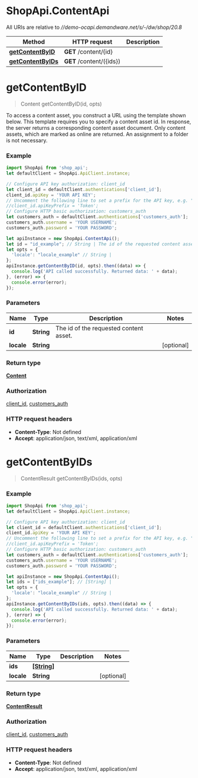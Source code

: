 # ShopApi.ContentApi

All URIs are relative to *//demo-ocapi.demandware.net/s/-/dw/shop/20.8*

Method | HTTP request | Description
------------- | ------------- | -------------
[**getContentByID**](ContentApi.md#getContentByID) | **GET** /content/{id} | 
[**getContentByIDs**](ContentApi.md#getContentByIDs) | **GET** /content/({ids}) | 

<a name="getContentByID"></a>
# **getContentByID**
> Content getContentByID(id, opts)



To access a content asset, you construct a URL using the template shown below. This template requires you to  specify a content asset id. In response, the server returns a corresponding content asset document. Only content  assets, which are marked as online are returned. An assignment to a folder is not necessary.

### Example
```javascript
import ShopApi from 'shop_api';
let defaultClient = ShopApi.ApiClient.instance;

// Configure API key authorization: client_id
let client_id = defaultClient.authentications['client_id'];
client_id.apiKey = 'YOUR API KEY';
// Uncomment the following line to set a prefix for the API key, e.g. "Token" (defaults to null)
//client_id.apiKeyPrefix = 'Token';
// Configure HTTP basic authorization: customers_auth
let customers_auth = defaultClient.authentications['customers_auth'];
customers_auth.username = 'YOUR USERNAME';
customers_auth.password = 'YOUR PASSWORD';

let apiInstance = new ShopApi.ContentApi();
let id = "id_example"; // String | The id of the requested content asset.
let opts = { 
  'locale': "locale_example" // String | 
};
apiInstance.getContentByID(id, opts).then((data) => {
  console.log('API called successfully. Returned data: ' + data);
}, (error) => {
  console.error(error);
});

```

### Parameters

Name | Type | Description  | Notes
------------- | ------------- | ------------- | -------------
 **id** | **String**| The id of the requested content asset. | 
 **locale** | **String**|  | [optional] 

### Return type

[**Content**](Content.md)

### Authorization

[client_id](../README.md#client_id), [customers_auth](../README.md#customers_auth)

### HTTP request headers

 - **Content-Type**: Not defined
 - **Accept**: application/json, text/xml, application/xml

<a name="getContentByIDs"></a>
# **getContentByIDs**
> ContentResult getContentByIDs(ids, opts)



### Example
```javascript
import ShopApi from 'shop_api';
let defaultClient = ShopApi.ApiClient.instance;

// Configure API key authorization: client_id
let client_id = defaultClient.authentications['client_id'];
client_id.apiKey = 'YOUR API KEY';
// Uncomment the following line to set a prefix for the API key, e.g. "Token" (defaults to null)
//client_id.apiKeyPrefix = 'Token';
// Configure HTTP basic authorization: customers_auth
let customers_auth = defaultClient.authentications['customers_auth'];
customers_auth.username = 'YOUR USERNAME';
customers_auth.password = 'YOUR PASSWORD';

let apiInstance = new ShopApi.ContentApi();
let ids = ["ids_example"]; // [String] | 
let opts = { 
  'locale': "locale_example" // String | 
};
apiInstance.getContentByIDs(ids, opts).then((data) => {
  console.log('API called successfully. Returned data: ' + data);
}, (error) => {
  console.error(error);
});

```

### Parameters

Name | Type | Description  | Notes
------------- | ------------- | ------------- | -------------
 **ids** | [**[String]**](String.md)|  | 
 **locale** | **String**|  | [optional] 

### Return type

[**ContentResult**](ContentResult.md)

### Authorization

[client_id](../README.md#client_id), [customers_auth](../README.md#customers_auth)

### HTTP request headers

 - **Content-Type**: Not defined
 - **Accept**: application/json, text/xml, application/xml

